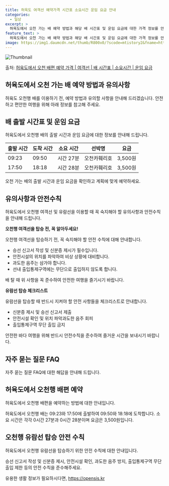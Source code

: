 ```yaml
---
title: 허육도 여객선 예약가격 시간표 소요시간 운임 요금 안내
categories:
  - 일상
excerpt: >
  허육도에서 오천 가는 배 예약 방법과 해당 배 시간표 및 운임 요금에 대한 가격 정보를 안내 드리겠습니다. 안전하고 재밋는 오천행 여행을 위해 아래 정보 참고하시기 바랍니다. 오천행 배편 예약하기 👈 클릭허육도에서 오천행 배 시간표출발 시간도착 시간소요 시간선박명요금09:2309:500시간 27분오천카훼리호3,500원17:5018:180시간 28분오천카훼리호3,500원오천행 배편 예약하기 👈 클릭허육도에서 오천행 여객선 탑승 시 이용수칙허육도에서 오천행 여객선을 이용할 때 반드시 숙지해야 할 이용수칙입니다. 중요한 내용 허육도에서 출발하는 여객선의 출항시간을 확인하여 늦지 않도록 합니다. 1) 선박 출항시간을 확인합니다. 2) 출항시간에 혼잡을 피하기 위해 미리 매표소를 방문하여 충분한 여유시간을 가집니..
feature_text: >
  허육도에서 오천 가는 배 예약 방법과 해당 배 시간표 및 운임 요금에 대한 가격 정보를 안내 드리겠습니다. 안전하고 재밋는 오천행 여행을 위해 아래 정보 참고하시기 바랍니다. 오천행 배편 예약하기 👈 클릭허육도에서 오천행 배 시간표출발 시간도착 시간소요 시간선박명요금09:2309:500시간 27분오천카훼리호3,500원17:5018:180시간 28분오천카훼리호3,500원오천행 배편 예약하기 👈 클릭허육도에서 오천행 여객선 탑승 시 이용수칙허육도에서 오천행 여객선을 이용할 때 반드시 숙지해야 할 이용수칙입니다. 중요한 내용 허육도에서 출발하는 여객선의 출항시간을 확인하여 늦지 않도록 합니다. 1) 선박 출항시간을 확인합니다. 2) 출항시간에 혼잡을 피하기 위해 미리 매표소를 방문하여 충분한 여유시간을 가집니..
image: https://img1.daumcdn.net/thumb/R800x0/?scode=mtistory2&fname=https%3A%2F%2Fblog.kakaocdn.net%2Fdn%2FIu777%2FbtsHB6K0Rwh%2FolYzyMkb0ca4TUfqWvxj3k%2Fimg.webp
---
```


![Thumbnail](https://img1.daumcdn.net/thumb/R800x0/?scode=mtistory2&fname=https%3A%2F%2Fblog.kakaocdn.net%2Fdn%2FIu777%2FbtsHB6K0Rwh%2FolYzyMkb0ca4TUfqWvxj3k%2Fimg.webp)

<p>출처: <a href="https://opensis.kr/entry/%ED%97%88%EC%9C%A1%EB%8F%84%EC%97%90%EC%84%9C-%EC%98%A4%EC%B2%9C-%EB%B0%B0%ED%8E%B8-%EC%98%88%EC%95%BD-%EA%B0%80%EA%B2%A9-%EC%97%AC%EA%B0%9D%EC%84%A0-%EB%B0%B0-%EC%8B%9C%EA%B0%84%ED%91%9C-%EC%86%8C%EC%9A%94%EC%8B%9C%EA%B0%84-%EC%9A%B4%EC%9E%84-%EC%9A%94%EA%B8%88" rel="dofollow">허육도에서 오천 배편 예약 가격 | 여객선 | 배 시간표 | 소요시간 | 운임 요금</a> </p>

## 허육도에서 오천 가는 배 예약 방법과 유의사항

허육도 오천행 배를 이용하기 전, 예약 방법과 유의할 사항을 안내해 드리겠습니다. 안전하고 편안한 여행을 위해 아래 정보를 참고해 주세요.

## **배 출발 시간표 및 운임 요금**

허육도에서 오천행 배의 출발 시간과 운임 요금에 대한 정보를 안내해 드립니다.

**출발 시간** | **도착 시간** | **소요 시간** | **선박명** | **요금**  
---|---|---|---|---  
09:23 | 09:50 | 시간 27분 | 오천카훼리호 | 3,500원  
17:50 | 18:18 | 시간 28분 | 오천카훼리호 | 3,500원  
  
오천 가는 배의 출발 시간과 운임 요금을 확인하고 계획에 맞게 예약하세요.

## **유의사항과 안전수칙**

허육도에서 오천행 여객선 및 유람선을 이용할 때 꼭 숙지해야 할 유의사항과 안전수칙을 안내해 드립니다.

**오천행 여객선을 탑승 전, 꼭 알아두세요!**

오천행 여객선을 탑승하기 전, 꼭 숙지해야 할 안전 수칙에 대해 안내합니다.

  * 승선 신고서 작성 및 신분증 제시가 필수입니다.
  * 안전시설의 위치를 파악하여 비상 상황에 대비합니다.
  * 과도한 음주는 삼가야 합니다.
  * 선내 출입통제구역에는 무단으로 출입하지 않도록 합니다.

배 탈 때 위 사항을 꼭 준수하여 안전한 여행을 즐기시기 바랍니다.

**유람선 탑승 체크리스트**

유람선을 탑승할 때 반드시 지켜야 할 안전 사항들을 체크리스트로 안내합니다.

  * 신분증 제시 및 승선 신고서 제출
  * 안전시설 확인 및 위치 파악과도한 음주 회피
  * 출입통제구역 무단 출입 금지

안전한 바다 여행을 위해 반드시 안전수칙을 준수하여 즐거운 시간을 보내시기 바랍니다.

## **자주 묻는 질문 FAQ**

자주 묻는 질문 FAQ에 대한 해답을 안내해 드립니다.

## **허육도에서 오천행 배편 예약**

허육도에서 오천행 배편을 예약하는 방법에 대한 안내입니다.

허육도에서 오천행 배는 09:23와 17:50에 출발하여 09:50와 18:18에 도착합니다. 소요 시간은 각각 0시간 27분과 0시간
28분이며 요금은 3,500원입니다.

## **오천행 유람선 탑승 안전 수칙**

허육도에서 오천행 유람선을 탑승하기 위한 안전 수칙에 대한 안내입니다.

승선 신고서 작성 및 신분증 제시, 안전시설 확인, 과도한 음주 방지, 출입통제구역 무단 출입 제한 등의 안전 수칙을 준수해주세요.

 

유용한 생활 정보가 필요하시다면, <a href="https://opensis.kr" rel="dofollow">https://opensis.kr</a>


